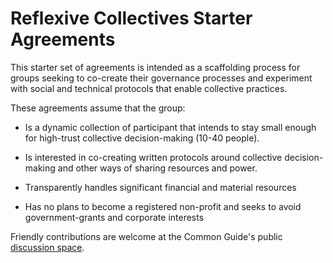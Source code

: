 # Reflexive Collectives Starter Agreements

This starter set of agreements is intended as a scaffolding process for groups seeking to co-create their governance processes and experiment with social and technical protocols that enable collective practices.

These agreements assume that the group:

  - Is a dynamic collection of participant that intends to stay small enough for high-trust collective decision-making (10-40 people).

  - Is interested in co-creating written protocols around collective decision-making and other ways of sharing resources and power.
 
  - Transparently handles significant financial and material resources

  - Has no plans to become a registered non-profit and seeks to avoid government-grants and corporate interests

Friendly contributions are welcome at the Common Guide's public [discussion space](https://github.com/CommonGuide/commonguide/discussions).
